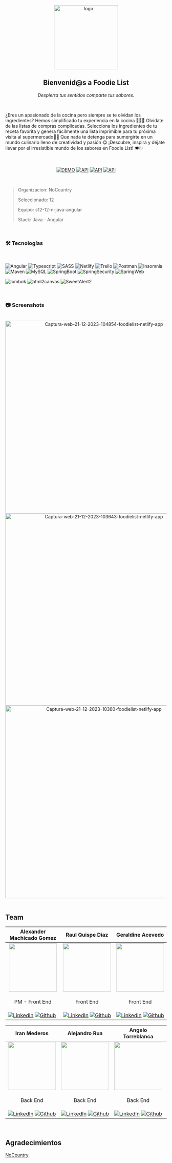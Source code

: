 

<p align="center"><img src="https://i.ibb.co/VLXth3L/logo.png" alt="logo" border="0" width="auto" height="200px"></p>
<h2 align="center" id="title">Bienvenid@s a Foodie List</h2>
<p align="center" id="description"><i>Despierta tus sentidos comparte tus sabores.</i></p>
<br />
<p align="left">¿Eres un apasionado de la cocina pero siempre se te olvidan los ingredientes? Hemos simplificado tu experiencia en la cocina 👩‍🍳🍴  Olvídate de las listas de compras complicadas. Selecciona los ingredientes de tu receta favorita y genera fácilmente una lista imprimible para tu próxima visita al supermercado🥗🍜 Que nada te detenga para sumergirte en un mundo culinario lleno de creatividad y pasión 😋 ¡Descubre, inspira y déjate llevar por el irresistible mundo de los sabores en Foodie List! 🍽✨</p>
<br />
<div align="center">

[![DEMO](https://img.shields.io/static/v1?style=for-the-badge&message=Ver%20Demo&color=F29C5E&logo=netlify&logoColor=white&label=)](https://foodielist.netlify.app)
[![API](https://img.shields.io/static/v1?style=for-the-badge&message=Ver%20Video%20Promocional&color=F29C5E&logo=Youtube&logoColor=white&label=)](https://www.youtube.com)
[![API](https://img.shields.io/static/v1?style=for-the-badge&message=Ver%20Api&color=F29C5E&logo=swagger&logoColor=white&label=)](https://recetas-api.azurewebsites.net/swagger-ui/index.html)
[![API](https://img.shields.io/static/v1?style=for-the-badge&message=Ver%20Figma&color=F29C5E&logo=figma&logoColor=white&label=)](https://www.figma.com/file/ymsbKYPDektW8kzJVJYKRL/Foodie-List?type=design&node-id=219%3A1016&mode=design&t=NMCiv8Uj41kSIV6q-1)

</div>
<br />

> Organizacion: NoCountry
> 
> Seleccionado: 12
>
> Equipo: s12-12-n-java-angular
>
> Stack: Java - Angular

<br />

<h3 align="left">🛠️ Tecnologías</h3>
<br />


![Angular](https://img.shields.io/static/v1?style=for-the-badge&message=Angular&color=red&logo=Angular&logoColor=white&label=)
![Typescript](https://img.shields.io/static/v1?style=for-the-badge&message=Typescript&color=008CDD&logo=Typescript&logoColor=white&label=)
![SASS](https://img.shields.io/static/v1?style=for-the-badge&message=SASS&color=hotpink&logo=sass&logoColor=white&label=)
![Netlify](https://img.shields.io/static/v1?style=for-the-badge&message=Netlify&color=orange21f8f6&logo=Netlify&logoColor=FFFFFF&label=)
![Trello](https://img.shields.io/static/v1?style=for-the-badge&message=Trello&color=blue&logo=Trello&logoColor=FFFFFF&label=)
![Postman](https://img.shields.io/static/v1?style=for-the-badge&message=Postman&color=orange&logo=Postman&logoColor=FFFFFF&label=)
![Insomnia](https://img.shields.io/static/v1?style=for-the-badge&message=Insomnia&color=purple&logo=insomnia&logoColor=FFFFFF&label=)
![Maven](https://img.shields.io/static/v1?style=for-the-badge&message=Maven&color=yellow&logo=Apache&logoColor=FFFFFF&label=)
![MySQL](https://img.shields.io/static/v1?style=for-the-badge&message=MySQL&color=0099BB&logo=Mysql&logoColor=FFFFFF&label=)
![SpringBoot](https://img.shields.io/static/v1?style=for-the-badge&message=SpringBoot&color=00C0A3&logo=SpringBoot&logoColor=FFFFFF&label=)
![SpringSecurity](https://img.shields.io/static/v1?style=for-the-badge&message=Spring%20Security&color=00C0A3&logo=Springsecurity&logoColor=FFFFFF&label=)
![SpringWeb](https://img.shields.io/static/v1?style=for-the-badge&message=Spring%20Web&color=00C0A3&logo=Spring&logoColor=FFFFFF&label=)

![lombok](https://img.shields.io/badge/lombok-123456)
![html2canvas](https://img.shields.io/badge/html2canvas-123456)
![SweetAlert2](https://img.shields.io/badge/SweetAlert2-123456)

<br />

<h3 align="left">📷 Screenshots</h3>
<br />
<div align="center">
<img src="https://i.ibb.co/vxKqZ7f/Captura-web-21-12-2023-104854-foodielist-netlify-app.jpg" alt="Captura-web-21-12-2023-104854-foodielist-netlify-app" border="0" width="auto" height="600px">
<img src="https://i.ibb.co/4SfSLwC/Captura-web-21-12-2023-103643-foodielist-netlify-app.jpg" alt="Captura-web-21-12-2023-103643-foodielist-netlify-app" border="0"width="auto" height="600px">
<img src="https://i.ibb.co/Y7h0JYx/Captura-web-21-12-2023-10360-foodielist-netlify-app.jpg" alt="Captura-web-21-12-2023-10360-foodielist-netlify-app" border="0"width="auto" height="600px" >
</div>
<br />

## Team

| <b>Alexander Machicado Gomez</b> | <b>Raul Quispe Diaz<b> |<b>Geraldine Acevedo<b> |
|-------------------------|-------------------------|-------------------------|
| <div align="center"><img src="https://avatars.githubusercontent.com/u/116314624?v=4" width="150" height="150"></div> |<div align="center"><img src="https://avatars.githubusercontent.com/u/66975940?v=4" width="150" height="150"></div> | <div align="center"><img src="http://github.com/geraldineac.png" width="150" height="150"></div> |
| <p align="center"> PM - Front End </p> |<p align="center"> Front End </p> |<p align="center"> Front End </p> |
| [![LinkedIn](https://img.shields.io/static/v1?style=for-the-badge&message=LinkedIn&color=blue&logo=LinkedIn&logoColor=FFFFFF&label=)](http://linkedin.com/in/machicadogomezalexander) [![Github](https://img.shields.io/static/v1?style=for-the-badge&message=github&color=000000&logo=github&logoColor=FFFFFF&label=)](https://github.com/dexametasona) | [![LinkedIn](https://img.shields.io/static/v1?style=for-the-badge&message=LinkedIn&color=blue&logo=LinkedIn&logoColor=FFFFFF&label=)](http://linkedin.com/in/raulqd) [![Github](https://img.shields.io/static/v1?style=for-the-badge&message=github&color=000000&logo=github&logoColor=FFFFFF&label=)](http://github.com/RaulQD)  | [![LinkedIn](https://img.shields.io/static/v1?style=for-the-badge&message=LinkedIn&color=blue&logo=LinkedIn&logoColor=FFFFFF&label=)](http://linkedin.com/in/geraldine-acevedo-link) [![Github](https://img.shields.io/static/v1?style=for-the-badge&message=github&color=000000&logo=github&logoColor=FFFFFF&label=)](http://github.com/geraldineac)  |



| <b>Iran Mederos<b> | <b>Alejandro Rua<b> | <b>Angelo Torreblanca<b> |<b>Ricardo Andres Tolomei<b> |
|-------------------------|-------------------------|-------------------------|-------------------------|
| <div align="center"><img src="https://avatars.githubusercontent.com/u/55934667?v=4" width="150" height="150"></div> |<div align="center"><img src="https://avatars.githubusercontent.com/u/99080570?v=4" width="150" height="150"></div> | <div align="center"><img src="https://avatars.githubusercontent.com/u/56373465?v=4" width="150" height="150"></div> |<div align="center"><img src="https://avatars.githubusercontent.com/u/99561443?v=4" width="150" height="150"></div> |
| <p align="center"> Back End </p> |<p align="center"> Back End </p> |<p align="center"> Back End </p> |<p align="center"> Back End </p> |
| [![LinkedIn](https://img.shields.io/static/v1?style=for-the-badge&message=LinkedIn&color=blue&logo=LinkedIn&logoColor=FFFFFF&label=)](http://linkedin.com/in/iran-mederos) [![Github](https://img.shields.io/static/v1?style=for-the-badge&message=github&color=000000&logo=github&logoColor=FFFFFF&label=)](http://github.com/iranmederos)  |[![LinkedIn](https://img.shields.io/static/v1?style=for-the-badge&message=LinkedIn&color=blue&logo=LinkedIn&logoColor=FFFFFF&label=)](http://linkedin.com/in/alejandro-rua) [![Github](https://img.shields.io/static/v1?style=for-the-badge&message=github&color=000000&logo=github&logoColor=FFFFFF&label=)](http://github.com/ale94)  | [![LinkedIn](https://img.shields.io/static/v1?style=for-the-badge&message=LinkedIn&color=blue&logo=LinkedIn&logoColor=FFFFFF&label=)](http://linkedin.com/in/angelo-miguel-torreblanca-villa-27331b270) [![Github](https://img.shields.io/static/v1?style=for-the-badge&message=github&color=000000&logo=github&logoColor=FFFFFF&label=)](http://github.com/sleeping02)  |[![LinkedIn](https://img.shields.io/static/v1?style=for-the-badge&message=LinkedIn&color=blue&logo=LinkedIn&logoColor=FFFFFF&label=)](http://linkedin.com) [![Github](https://img.shields.io/static/v1?style=for-the-badge&message=github&color=000000&logo=github&logoColor=FFFFFF&label=)](http://github.com/RicardoTolomei)  |

<br />

## Agradecimientos
[NoCountry](https://www.nocountry.tech/)
<br />
<br />

